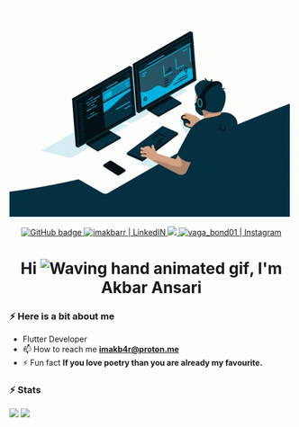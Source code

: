 ![gif](coding.gif)

<p align="center">
  <a href="https://github.com/imakb4r?tab=followers">
    <img src="https://img.shields.io/github/followers/imakb4r?label=GitHub&logo=GitHub&style=for-the-badge" alt="GitHub badge" />
  </a>
  <a href="https://www.linkedin.com/in/imakbarr/" target="_blank">
  <img alt="imakbarr | LinkedIN"  src="https://img.shields.io/badge/linkedin-%230077B5.svg?&style=for-the-badge&logo=linkedin&logoColor=white" />
  </a>
  <a href="https://twitter.com/imakb4r">
    <img src="https://img.shields.io/twitter/follow/imakb4r?label=Twitter&logo=twitter&style=for-the-badge" />
  </a>
  </a>
<a href="https://www.instagram.com/meem.elif/" target="_blank">
  <img alt="vaga_bond01 | Instagram"  src="https://img.shields.io/badge/instagram-%23E4405F.svg?&style=for-the-badge&logo=instagram&logoColor=white" />
  </a>
</p>


<h1 align="center">Hi <img src="https://raw.githubusercontent.com/nixin72/nixin72/master/wave.gif" 
         alt="Waving hand animated gif"
         height="45"
         width="45" />, I'm Akbar Ansari</h1>

### ⚡️ Here is a bit about me

- Flutter Developer
- 📫 How to reach me **imakb4r@proton.me**
- ⚡ Fun fact **If you love poetry than you are already my favourite.**


### ⚡️ Stats
<p>
  <img width="400px" src="https://github-readme-stats.vercel.app/api?username=imakb4r&show_icons=true&theme=tokyonight&hide_border=true&bg_color=1F222E" />
  <img width="400px" src="https://github-readme-streak-stats.herokuapp.com?user=imakb4r&theme=gotham&hide_border=true&fire=C77800&ring=DD910B&background=1F222E" />
</p>


